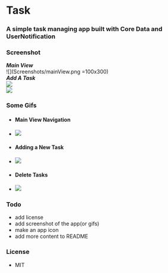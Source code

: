 # Task
### A simple task managing app built with Core Data and UserNotification
### Screenshot
***Main View***  
![](Screenshots/mainView.png =100x300)  
***Add A Task***  
![](Screenshots/addTaskView1.png)  
![](Screenshots/addTaskView2.png)  
### Some Gifs
- #### Main View Navigation
- ![](Screenshots/mainNavigationGIF.gif)
- #### Adding a New Task
- ![](Screenshots/addTaskGIF.gif)
- #### Delete Tasks
- ![](Screenshots/deleteTaskGIF.gif)

### Todo
- add license
- add screenshot of the app(or gifs)
- make an app icon
- add more content to README

### License
- MIT
